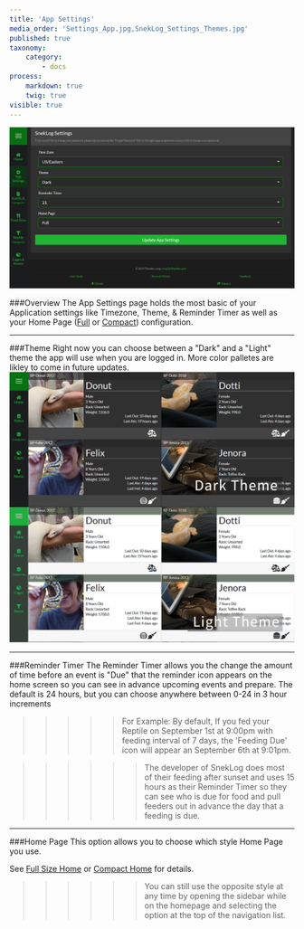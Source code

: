 ```yaml
---
title: 'App Settings'
media_order: 'Settings_App.jpg,SnekLog_Settings_Themes.jpg'
published: true
taxonomy:
    category:
        - docs
process:
    markdown: true
    twig: true
visible: true
---
```


![](Settings_App.jpg)

###Overview
The App Settings page holds the most basic of your Application settings like Timezone, Theme, & Reminder Timer as well as your Home Page ([Full](https://help.sneklog.com/home-pages/home-full) or [Compact](https://help.sneklog.com/home-pages/home-compact)) configuration. 

___

<!--
Separator
-->

###Theme
Right now you can choose between a "Dark" and a "Light" theme the app will use when you are logged in. More color palletes are likley to come in future updates.
![](SnekLog_Settings_Themes.jpg)

___

<!--
Separator
-->

###Reminder Timer
The Reminder Timer allows you the change the amount of time before an event is "Due" that the reminder icon appears on the home screen so you can see in advance upcoming events and prepare. The default is 24 hours, but you can choose anywhere between 0-24 in 3 hour increments

>>>>> For Example: By default, If you fed your Reptile on September 1st at 9:00pm with feeding interval of 7 days, the 'Feeding Due' icon will appear an September 6th at 9:01pm.

<!--
Separator
-->

>>>>>> The developer of SnekLog does most of their feeding after sunset and uses 15 hours as their Reminder Timer so they can see who is due for food and pull feeders out in advance the day that a feeding is due.

___

###Home Page
This option allows you to choose which style Home Page you use.

See [Full Size Home](https://help.sneklog.com/home-pages/home-full) or [Compact Home](https://help.sneklog.com/home-pages/home-compact) for details.

>>>>>> You can still use the opposite style at any time by opening the sidebar while on the homepage and selecting the option at the top of the navigation list.